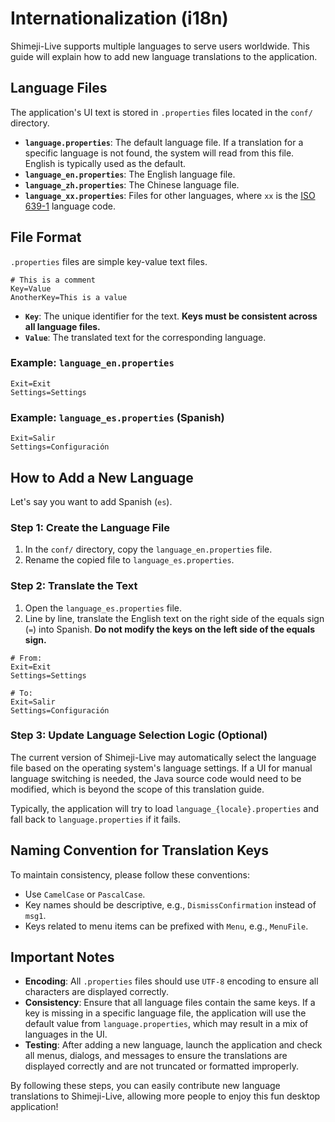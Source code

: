 # Internationalization (i18n)

Shimeji-Live supports multiple languages to serve users worldwide. This guide will explain how to add new language translations to the application.

## Language Files

The application's UI text is stored in `.properties` files located in the `conf/` directory.

- **`language.properties`**: The default language file. If a translation for a specific language is not found, the system will read from this file. English is typically used as the default.
- **`language_en.properties`**: The English language file.
- **`language_zh.properties`**: The Chinese language file.
- **`language_xx.properties`**: Files for other languages, where `xx` is the [ISO 639-1](https://www.loc.gov/standards/iso639-2/php/code_list.php) language code.

## File Format

`.properties` files are simple key-value text files.

```properties
# This is a comment
Key=Value
AnotherKey=This is a value
```

- **`Key`**: The unique identifier for the text. **Keys must be consistent across all language files.**
- **`Value`**: The translated text for the corresponding language.

### Example: `language_en.properties`
```properties
Exit=Exit
Settings=Settings
```

### Example: `language_es.properties` (Spanish)
```properties
Exit=Salir
Settings=Configuración
```

## How to Add a New Language

Let's say you want to add Spanish (`es`).

### Step 1: Create the Language File

1.  In the `conf/` directory, copy the `language_en.properties` file.
2.  Rename the copied file to `language_es.properties`.

### Step 2: Translate the Text

1.  Open the `language_es.properties` file.
2.  Line by line, translate the English text on the right side of the equals sign (`=`) into Spanish. **Do not modify the keys on the left side of the equals sign.**

   ```properties
   # From:
   Exit=Exit
   Settings=Settings

   # To:
   Exit=Salir
   Settings=Configuración
   ```

### Step 3: Update Language Selection Logic (Optional)

The current version of Shimeji-Live may automatically select the language file based on the operating system's language settings. If a UI for manual language switching is needed, the Java source code would need to be modified, which is beyond the scope of this translation guide.

Typically, the application will try to load `language_{locale}.properties` and fall back to `language.properties` if it fails.

## Naming Convention for Translation Keys

To maintain consistency, please follow these conventions:

- Use `CamelCase` or `PascalCase`.
- Key names should be descriptive, e.g., `DismissConfirmation` instead of `msg1`.
- Keys related to menu items can be prefixed with `Menu`, e.g., `MenuFile`.

## Important Notes

- **Encoding**: All `.properties` files should use `UTF-8` encoding to ensure all characters are displayed correctly.
- **Consistency**: Ensure that all language files contain the same keys. If a key is missing in a specific language file, the application will use the default value from `language.properties`, which may result in a mix of languages in the UI.
- **Testing**: After adding a new language, launch the application and check all menus, dialogs, and messages to ensure the translations are displayed correctly and are not truncated or formatted improperly.

By following these steps, you can easily contribute new language translations to Shimeji-Live, allowing more people to enjoy this fun desktop application!
